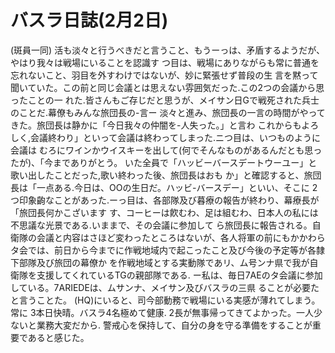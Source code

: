 # バスラ日誌(2月2日)

(斑員一同)
活も淡々と行うべきだと言うこと、もうーっは、矛盾するようだが、やはり我々は戦場にいることを認識す
つ目は、戦場にありながらも常に普通を忘れないこと、羽目を外すわけではないが、妙に緊張せず普段の生
言を黙って聞いていた。この前と同じ会議とは思えない雰囲気だった.この2つの会議から思ったことの一
れた.皆さんもご存じだと思うが、メイサン日Gで戦死された兵士のことだ.幕僚もみんな旅団長の-言ー
淡々と進み、旅団長の一言の時間がやってきた。旅団長は静かに「今日我々の仲闇を-人失った。」と言わ
これからもよろしく,会議終わり」といって会議は終わってしまった.ニつ目は、いつものように会議は
むろにワインかウイスキーを出して(何でそんなものがあるんだとも思ったが)、「今までありがとう。
いた全員で「ハッビーバースデートウーユー」と歌い出したことだった,歌い終わった後、旅団長はおも
か」と確認すると、旅団長は「一点ある.今日は、OOの生日だ。ハッビ-バースデー」といい、そこに
2つ印象齣なことがあった.ーっ目は、各部隊及び暮療の報告が終わり、幕療長が「旅団長何かこざいます
す、コーヒーは飮むわ、足は組むわ、日本人の私には不思議な光景である.いままで、その会議に参加して
ら旅団長に報告される。自衛隊の会議と内容はさほど変わったところはないが、各人将軍の前にもかかわら
タ会では、前日から今までに作戦地域内で起こったこと及び今後の予定等が各隸下部隊及び旅団の幕僚か
を作戦地域とする実動隊であリ、ム号ンナ県で我が自衛隊を支援してくれているTGの親部隊である.
ー私は、毎日7AEのタ会議に参加している。7ARIEDEは、ムサンナ、メイサン及びバスラの三県
ることが必要たと言うことた。
(HQ)にいると、司今部動務で戦場にいる実感が薄れてしまう。常に
3本日快晴。バスラ4名極めて健康.
2長が無事帰ってきてよかった。一人少ないと業務大変だから.
警戒心を保持して、自分の身を守る準備をすることが重要であると感じた。
